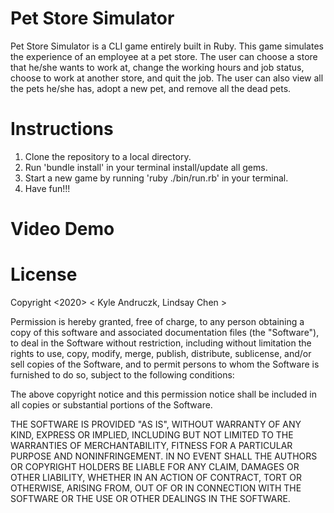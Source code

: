 # Pet Store Simulator

Pet Store Simulator is a CLI game entirely built in Ruby. This game simulates the experience of an employee at a pet store. The user can choose a store that he/she wants to work at, change the working hours and job status, choose to work at another store, and quit the job. The user can also view all the pets he/she has, adopt a new pet, and remove all the dead pets.

# Instructions

1. Clone the repository to a local directory. 
2. Run 'bundle install' in your terminal install/update all gems.
3. Start a new game by running 'ruby ./bin/run.rb' in your terminal.
4. Have fun!!!

# Video Demo



# License

Copyright <2020> < Kyle Andruczk, Lindsay Chen >

Permission is hereby granted, free of charge, to any person obtaining a copy of this software and associated documentation files (the "Software"), to deal in the Software without restriction, including without limitation the rights to use, copy, modify, merge, publish, distribute, sublicense, and/or sell copies of the Software, and to permit persons to whom the Software is furnished to do so, subject to the following conditions:

The above copyright notice and this permission notice shall be included in all copies or substantial portions of the Software.

THE SOFTWARE IS PROVIDED "AS IS", WITHOUT WARRANTY OF ANY KIND, EXPRESS OR IMPLIED, INCLUDING BUT NOT LIMITED TO THE WARRANTIES OF MERCHANTABILITY, FITNESS FOR A PARTICULAR PURPOSE AND NONINFRINGEMENT. IN NO EVENT SHALL THE AUTHORS OR COPYRIGHT HOLDERS BE LIABLE FOR ANY CLAIM, DAMAGES OR OTHER LIABILITY, WHETHER IN AN ACTION OF CONTRACT, TORT OR OTHERWISE, ARISING FROM, OUT OF OR IN CONNECTION WITH THE SOFTWARE OR THE USE OR OTHER DEALINGS IN THE SOFTWARE.



